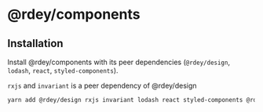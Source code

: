 # @rdey/components

## Installation
Install @rdey/components with its peer dependencies (`@rdey/design`, `lodash`, `react`, `styled-components`).

`rxjs` and `invariant` is a peer dependency of @rdey/design
```bash
yarn add @rdey/design rxjs invariant lodash react styled-components @rdey/components
```
